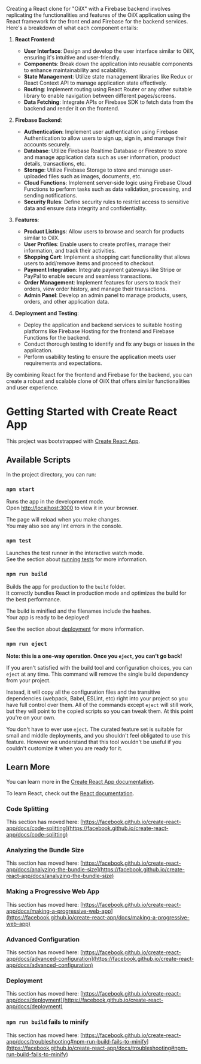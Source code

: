 Creating a React clone for "OilX" with a Firebase backend involves replicating the functionalities and features of the OilX application using the React framework for the front end and Firebase for the backend services. Here's a breakdown of what each component entails:

1. **React Frontend**:
   - **User Interface**: Design and develop the user interface similar to OilX, ensuring it's intuitive and user-friendly.
   - **Components**: Break down the application into reusable components to enhance maintainability and scalability.
   - **State Management**: Utilize state management libraries like Redux or React Context API to manage application state effectively.
   - **Routing**: Implement routing using React Router or any other suitable library to enable navigation between different pages/screens.
   - **Data Fetching**: Integrate APIs or Firebase SDK to fetch data from the backend and render it on the frontend.

2. **Firebase Backend**:
   - **Authentication**: Implement user authentication using Firebase Authentication to allow users to sign up, sign in, and manage their accounts securely.
   - **Database**: Utilize Firebase Realtime Database or Firestore to store and manage application data such as user information, product details, transactions, etc.
   - **Storage**: Utilize Firebase Storage to store and manage user-uploaded files such as images, documents, etc.
   - **Cloud Functions**: Implement server-side logic using Firebase Cloud Functions to perform tasks such as data validation, processing, and sending notifications.
   - **Security Rules**: Define security rules to restrict access to sensitive data and ensure data integrity and confidentiality.

3. **Features**:
   - **Product Listings**: Allow users to browse and search for products similar to OilX.
   - **User Profiles**: Enable users to create profiles, manage their information, and track their activities.
   - **Shopping Cart**: Implement a shopping cart functionality that allows users to add/remove items and proceed to checkout.
   - **Payment Integration**: Integrate payment gateways like Stripe or PayPal to enable secure and seamless transactions.
   - **Order Management**: Implement features for users to track their orders, view order history, and manage their transactions.
   - **Admin Panel**: Develop an admin panel to manage products, users, orders, and other application data.

4. **Deployment and Testing**:
   - Deploy the application and backend services to suitable hosting platforms like Firebase Hosting for the frontend and Firebase Functions for the backend.
   - Conduct thorough testing to identify and fix any bugs or issues in the application.
   - Perform usability testing to ensure the application meets user requirements and expectations.

By combining React for the frontend and Firebase for the backend, you can create a robust and scalable clone of OilX that offers similar functionalities and user experience.
# Getting Started with Create React App

This project was bootstrapped with [Create React App](https://github.com/facebook/create-react-app).

## Available Scripts

In the project directory, you can run:

### `npm start`

Runs the app in the development mode.\
Open [http://localhost:3000](http://localhost:3000) to view it in your browser.

The page will reload when you make changes.\
You may also see any lint errors in the console.

### `npm test`

Launches the test runner in the interactive watch mode.\
See the section about [running tests](https://facebook.github.io/create-react-app/docs/running-tests) for more information.

### `npm run build`

Builds the app for production to the `build` folder.\
It correctly bundles React in production mode and optimizes the build for the best performance.

The build is minified and the filenames include the hashes.\
Your app is ready to be deployed!

See the section about [deployment](https://facebook.github.io/create-react-app/docs/deployment) for more information.

### `npm run eject`

**Note: this is a one-way operation. Once you `eject`, you can't go back!**

If you aren't satisfied with the build tool and configuration choices, you can `eject` at any time. This command will remove the single build dependency from your project.

Instead, it will copy all the configuration files and the transitive dependencies (webpack, Babel, ESLint, etc) right into your project so you have full control over them. All of the commands except `eject` will still work, but they will point to the copied scripts so you can tweak them. At this point you're on your own.

You don't have to ever use `eject`. The curated feature set is suitable for small and middle deployments, and you shouldn't feel obligated to use this feature. However we understand that this tool wouldn't be useful if you couldn't customize it when you are ready for it.

## Learn More

You can learn more in the [Create React App documentation](https://facebook.github.io/create-react-app/docs/getting-started).

To learn React, check out the [React documentation](https://reactjs.org/).

### Code Splitting

This section has moved here: [https://facebook.github.io/create-react-app/docs/code-splitting](https://facebook.github.io/create-react-app/docs/code-splitting)

### Analyzing the Bundle Size

This section has moved here: [https://facebook.github.io/create-react-app/docs/analyzing-the-bundle-size](https://facebook.github.io/create-react-app/docs/analyzing-the-bundle-size)

### Making a Progressive Web App

This section has moved here: [https://facebook.github.io/create-react-app/docs/making-a-progressive-web-app](https://facebook.github.io/create-react-app/docs/making-a-progressive-web-app)

### Advanced Configuration

This section has moved here: [https://facebook.github.io/create-react-app/docs/advanced-configuration](https://facebook.github.io/create-react-app/docs/advanced-configuration)

### Deployment

This section has moved here: [https://facebook.github.io/create-react-app/docs/deployment](https://facebook.github.io/create-react-app/docs/deployment)

### `npm run build` fails to minify

This section has moved here: [https://facebook.github.io/create-react-app/docs/troubleshooting#npm-run-build-fails-to-minify](https://facebook.github.io/create-react-app/docs/troubleshooting#npm-run-build-fails-to-minify)

